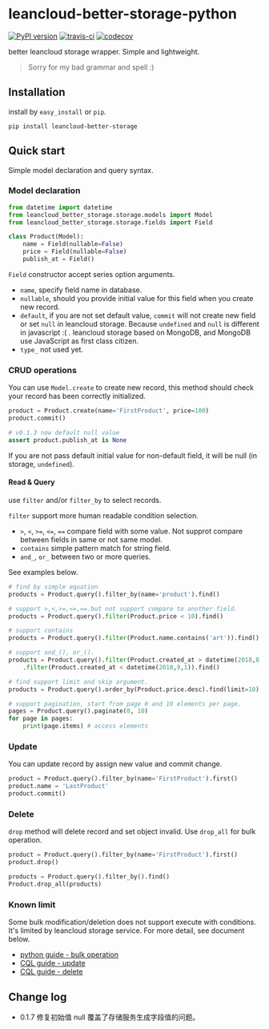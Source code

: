 # leancloud-better-storage-python

[![PyPI version](https://badge.fury.io/py/leancloud-better-storage.svg)](https://badge.fury.io/py/leancloud-better-storage)
[![travis-ci](https://www.travis-ci.com/nnnewb/leancloud-better-storage-python.svg?branch=master)](https://www.travis-ci.com/nnnewb/leancloud-better-storage-python)
[![codecov](https://codecov.io/gh/nnnewb/leancloud-better-storage-python/branch/master/graph/badge.svg)](https://codecov.io/gh/nnnewb/leancloud-better-storage-python)

better leancloud storage wrapper. Simple and lightweight.

> Sorry for my bad grammar and spell :)

## Installation

install by `easy_install` or `pip`.

```commandline
pip install leancloud-better-storage
```

## Quick start

Simple model declaration and query syntax.

### Model declaration

```python
from datetime import datetime
from leancloud_better_storage.storage.models import Model
from leancloud_better_storage.storage.fields import Field

class Product(Model):
    name = Field(nullable=False)
    price = Field(nullable=False)
    publish_at = Field()
```

`Field` constructor accept series option arguments.

- `name`, specify field name in database.
- `nullable`, should you provide initial value for this field when you create new record.
- `default`, if you are not set default value, `commit` will not create new field or set `null` in leancloud storage. Because `undefined` and `null` is different in javascript :( . leancloud storage based on MongoDB, and MongoDB use JavaScript as first class citizen.
- `type_` not used yet.

### CRUD operations

You can use `Model.create` to create new record, this method should check your record has been correctly initialized.

```python
product = Product.create(name='FirstProduct', price=100)
product.commit()

# v0.1.3 now default null value
assert product.publish_at is None
```

If you are not pass default initial value for non-default field, it will be null (in storage, `undefined`).

#### Read & Query

use `filter` and/or `filter_by` to select records.

`filter` support more human readable condition selection.

- `>`, `<`, `>=`, `<=`, `==` compare field with some value. Not supprot compare between fields in same or not same model.
- `contains` simple pattern match for string field.
- `and_`, `or_` between two or more queries.

See examples below.

```python
# find by simple equation
products = Product.query().filter_by(name='product').find()

# support >,<,>=,<=,==.but not support compare to another field.
products = Product.query().filter(Product.price < 10).find()

# support contains
products = Product.query().filter(Product.name.contains('art')).find()

# support and_(), or_().
products = Product.query().filter(Product.created_at > datetime(2018,8,1)).and_() \
    .filter(Product.created_at < datetime(2018,9,1)).find()

# find support limit and skip argument.
products = Product.query().order_by(Product.price.desc).find(limit=10)

# support pagination, start from page 0 and 10 elements per page.
pages = Product.query().paginate(0, 10)
for page in pages:
    print(page.items) # access elements
```

### Update

You can update record by assign new value and commit change.

```python
product = Product.query().filter_by(name='FirstProduct').first()
product.name = 'LastProduct'
product.commit()
```

### Delete

`drop` method will delete record and set object invalid. Use `drop_all` for bulk operation.

```python
product = Product.query().filter_by(name='FirstProduct').first()
product.drop()

products = Product.query().filter_by().find()
Product.drop_all(products)
```

### Known limit

Some bulk modification/deletion does not support execute with conditions.
It's limited by leancloud storage service.
For more detail, see document below.

- [python guide - bulk operation](https://leancloud.cn/docs/leanstorage_guide-python.html#hash787692837)
- [CQL guide - update](https://leancloud.cn/docs/cql_guide.html#hash-838846263)
- [CQL guide - delete](https://leancloud.cn/docs/cql_guide.html#hash-1335458389)

## Change log

- 0.1.7 修复初始值 null 覆盖了存储服务生成字段值的问题。
